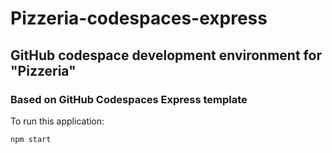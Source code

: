 # Pizzeria-codespaces-express

## GitHub codespace development environment for "Pizzeria"

### Based on GitHub Codespaces Express template

To run this application:
```
npm start
```
